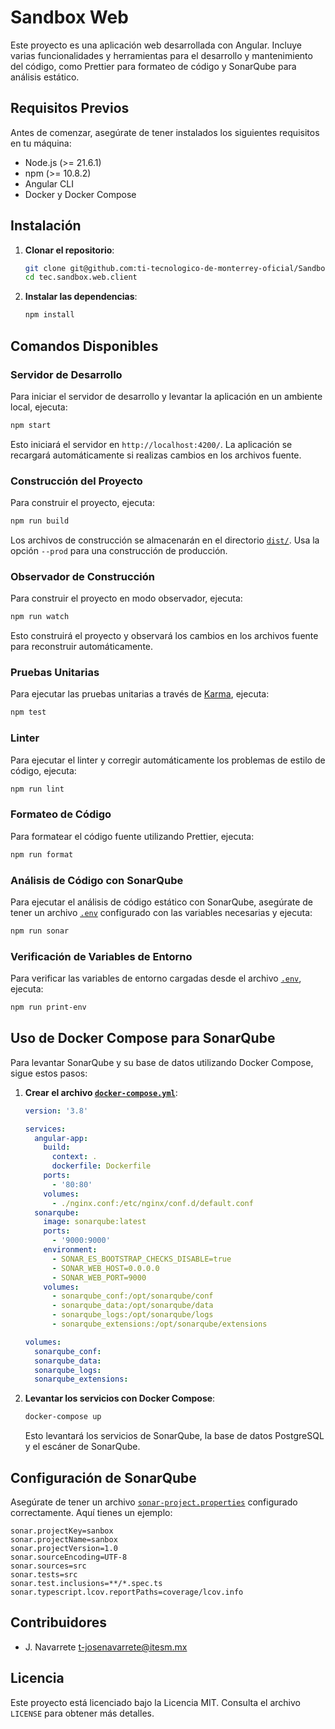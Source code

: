 # Sandbox Web

Este proyecto es una aplicación web desarrollada con Angular. Incluye varias funcionalidades y herramientas para el desarrollo y mantenimiento del código, como Prettier para formateo de código y SonarQube para análisis estático.

## Requisitos Previos

Antes de comenzar, asegúrate de tener instalados los siguientes requisitos en tu máquina:

- Node.js (>= 21.6.1)
- npm (>= 10.8.2)
- Angular CLI
- Docker y Docker Compose

## Instalación

1. **Clonar el repositorio**:

   ```sh
   git clone git@github.com:ti-tecnologico-de-monterrey-oficial/SandboxCode.git
   cd tec.sandbox.web.client
   ```

2. **Instalar las dependencias**:

   ```sh
   npm install
   ```

## Comandos Disponibles

### Servidor de Desarrollo

Para iniciar el servidor de desarrollo y levantar la aplicación en un ambiente local, ejecuta:

```sh
npm start
```

Esto iniciará el servidor en `http://localhost:4200/`. La aplicación se recargará automáticamente si realizas cambios en los archivos fuente.

### Construcción del Proyecto

Para construir el proyecto, ejecuta:

```sh
npm run build
```

Los archivos de construcción se almacenarán en el directorio [`dist/`](command:_github.copilot.openRelativePath?%5B%7B%22scheme%22%3A%22file%22%2C%22authority%22%3A%22%22%2C%22path%22%3A%22%2Fhome%2Fignacio%2Fprojects%2FSandboxCode%2Ftec.sandbox.web.client%2Fdist%2F%22%2C%22query%22%3A%22%22%2C%22fragment%22%3A%22%22%7D%2C%2269e3c79a-e11e-4341-a165-30c176bce05c%22%5D '/home/ignacio/projects/SandboxCode/tec.sandbox.web.client/dist/'). Usa la opción `--prod` para una construcción de producción.

### Observador de Construcción

Para construir el proyecto en modo observador, ejecuta:

```sh
npm run watch
```

Esto construirá el proyecto y observará los cambios en los archivos fuente para reconstruir automáticamente.

### Pruebas Unitarias

Para ejecutar las pruebas unitarias a través de [Karma](https://karma-runner.github.io), ejecuta:

```sh
npm test
```

### Linter

Para ejecutar el linter y corregir automáticamente los problemas de estilo de código, ejecuta:

```sh
npm run lint
```

### Formateo de Código

Para formatear el código fuente utilizando Prettier, ejecuta:

```sh
npm run format
```

### Análisis de Código con SonarQube

Para ejecutar el análisis de código estático con SonarQube, asegúrate de tener un archivo [`.env`](command:_github.copilot.openRelativePath?%5B%7B%22scheme%22%3A%22file%22%2C%22authority%22%3A%22%22%2C%22path%22%3A%22%2Fhome%2Fignacio%2Fprojects%2FSandboxCode%2Ftec.sandbox.web.client%2F.env%22%2C%22query%22%3A%22%22%2C%22fragment%22%3A%22%22%7D%2C%2269e3c79a-e11e-4341-a165-30c176bce05c%22%5D '/home/ignacio/projects/SandboxCode/tec.sandbox.web.client/.env') configurado con las variables necesarias y ejecuta:

```sh
npm run sonar
```

### Verificación de Variables de Entorno

Para verificar las variables de entorno cargadas desde el archivo [`.env`](command:_github.copilot.openRelativePath?%5B%7B%22scheme%22%3A%22file%22%2C%22authority%22%3A%22%22%2C%22path%22%3A%22%2Fhome%2Fignacio%2Fprojects%2FSandboxCode%2Ftec.sandbox.web.client%2F.env%22%2C%22query%22%3A%22%22%2C%22fragment%22%3A%22%22%7D%2C%2269e3c79a-e11e-4341-a165-30c176bce05c%22%5D '/home/ignacio/projects/SandboxCode/tec.sandbox.web.client/.env'), ejecuta:

```sh
npm run print-env
```

## Uso de Docker Compose para SonarQube

Para levantar SonarQube y su base de datos utilizando Docker Compose, sigue estos pasos:

1. **Crear el archivo [`docker-compose.yml`](command:_github.copilot.openRelativePath?%5B%7B%22scheme%22%3A%22file%22%2C%22authority%22%3A%22%22%2C%22path%22%3A%22%2Fhome%2Fignacio%2Fprojects%2FSandboxCode%2Ftec.sandbox.web.client%2Fdocker-compose.yml%22%2C%22query%22%3A%22%22%2C%22fragment%22%3A%22%22%7D%2C%2269e3c79a-e11e-4341-a165-30c176bce05c%22%5D '/home/ignacio/projects/SandboxCode/tec.sandbox.web.client/docker-compose.yml')**:

   ```yaml
   version: '3.8'

   services:
     angular-app:
       build:
         context: .
         dockerfile: Dockerfile
       ports:
         - '80:80'
       volumes:
         - ./nginx.conf:/etc/nginx/conf.d/default.conf
     sonarqube:
       image: sonarqube:latest
       ports:
         - '9000:9000'
       environment:
         - SONAR_ES_BOOTSTRAP_CHECKS_DISABLE=true
         - SONAR_WEB_HOST=0.0.0.0
         - SONAR_WEB_PORT=9000
       volumes:
         - sonarqube_conf:/opt/sonarqube/conf
         - sonarqube_data:/opt/sonarqube/data
         - sonarqube_logs:/opt/sonarqube/logs
         - sonarqube_extensions:/opt/sonarqube/extensions

   volumes:
     sonarqube_conf:
     sonarqube_data:
     sonarqube_logs:
     sonarqube_extensions:
   ```

2. **Levantar los servicios con Docker Compose**:

   ```sh
   docker-compose up
   ```

   Esto levantará los servicios de SonarQube, la base de datos PostgreSQL y el escáner de SonarQube.

## Configuración de SonarQube

Asegúrate de tener un archivo [`sonar-project.properties`](command:_github.copilot.openRelativePath?%5B%7B%22scheme%22%3A%22file%22%2C%22authority%22%3A%22%22%2C%22path%22%3A%22%2Fhome%2Fignacio%2Fprojects%2FSandboxCode%2Ftec.sandbox.web.client%2Fsonar-project.properties%22%2C%22query%22%3A%22%22%2C%22fragment%22%3A%22%22%7D%2C%2269e3c79a-e11e-4341-a165-30c176bce05c%22%5D '/home/ignacio/projects/SandboxCode/tec.sandbox.web.client/sonar-project.properties') configurado correctamente. Aquí tienes un ejemplo:

```properties
sonar.projectKey=sanbox
sonar.projectName=sanbox
sonar.projectVersion=1.0
sonar.sourceEncoding=UTF-8
sonar.sources=src
sonar.tests=src
sonar.test.inclusions=**/*.spec.ts
sonar.typescript.lcov.reportPaths=coverage/lcov.info
```

## Contribuidores

- J. Navarrete <t-josenavarrete@itesm.mx>

## Licencia

Este proyecto está licenciado bajo la Licencia MIT. Consulta el archivo `LICENSE` para obtener más detalles.
